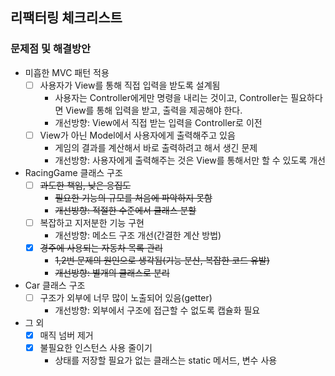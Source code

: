 ## 리팩터링 체크리스트

### 문제점 및 해결방안

- 미흡한 MVC 패턴 적용
    - [ ] 사용자가 View를 통해 직접 입력을 받도록 설계됨
        - 사용자는 Controller에게만 명령을 내리는 것이고, Controller는 필요하다면 View를 통해 입력을 받고, 출력을 제공해야 한다.
        - 개선방향: View에서 직접 받는 입력을 Controller로 이전
    - [ ] View가 아닌 Model에서 사용자에게 출력해주고 있음
        - 게임의 결과를 계산해서 바로 출력하려고 해서 생긴 문제
        - 개선방향: 사용자에게 출력해주는 것은 View를 통해서만 할 수 있도록 개선
- RacingGame 클래스 구조
    - [ ] ~~과도한 책임, 낮은 응집도~~
        - ~~필요한 기능의 규모를 처음에 파악하지 못함~~
        - ~~개선방향: 적절한 수준에서 클래스 분할~~
    - [ ] 복잡하고 지저분한 기능 구현
        - 개선방향: 메소드 구조 개선(간결한 계산 방법)
    - [x] ~~경주에 사용되는 자동차 목록 관리~~
        - ~~1,2번 문제의 원인으로 생각됨(기능 분산, 복잡한 코드 유발)~~
        - ~~개선방향: 별개의 클래스로 분리~~
- Car 클래스 구조
    - [ ] 구조가 외부에 너무 많이 노출되어 있음(getter)
        - 개선방향: 외부에서 구조에 접근할 수 없도록 캡슐화 필요
- 그 외
    - [x] 매직 넘버 제거
    - [x] 불필요한 인스턴스 사용 줄이기
        - 상태를 저장할 필요가 없는 클래스는 static 메서드, 변수 사용
